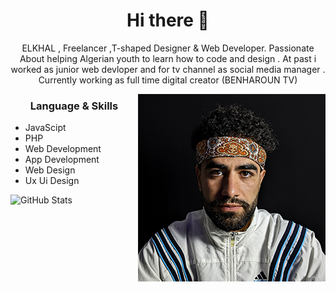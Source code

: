 <h1 align="center"> Hi there 👋 </h1>
<p align="center"> ELKHAL , Freelancer ,T-shaped Designer & Web Developer. Passionate About helping Algerian youth to learn how to code and design .
At past i worked as junior web devloper and for tv channel as social media manager . Currently working as full time digital creator (BENHAROUN TV)  </p>
<img align="right" src="Elkhal.jpg" height="300" width="300">
<h3 align="center"> Language & Skills </h3>

- JavaScipt
- PHP 
- Web Development
- App Development
- Web Design
- Ux Ui Design

![GitHub Stats](https://github-readme-stats.vercel.app/api?username=EL-KHAL&theme=radical)


